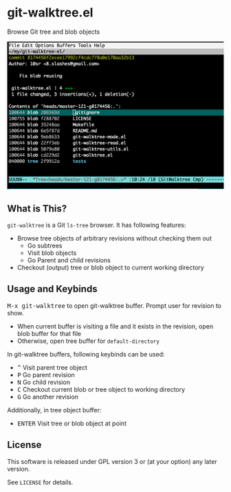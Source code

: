 git-walktree.el
===============

Browse Git tree and blob objects

![ss.png](ss.png)


What is This?
-------------

`git-walktree` is a Git `ls-tree` browser.
It has following features:

- Browse tree objects of arbitrary revisions without checking them out
  - Go subtrees
  - Visit blob objects
  - Go Parent and child revisions
- Checkout (output) tree or blob object to current working directory

Usage and Keybinds
------------------

<kbd>M-x git-walktree</kbd> to open git-walktree buffer.
Prompt user for revision to show.

- When current buffer is visiting a file and it exists in the revision,
  open blob buffer for that file
- Otherwise, open tree buffer for `default-directory`


In git-walktree buffers, following keybinds can be used:

- <kbd>^</kbd> Visit parent tree object
- <kbd>P</kbd> Go parent revision
- <kbd>N</kbd> Go child revision
- <kbd>C</kbd> Checkout current blob or tree object to working directory
- <kbd>G</kbd> Go another revision

Additionally, in tree object buffer:

- <kbd>ENTER</kbd> Visit tree or blob object at point


License
-------

This software is released under GPL version 3 or (at your option)
any later version.

See `LICENSE` for details.
